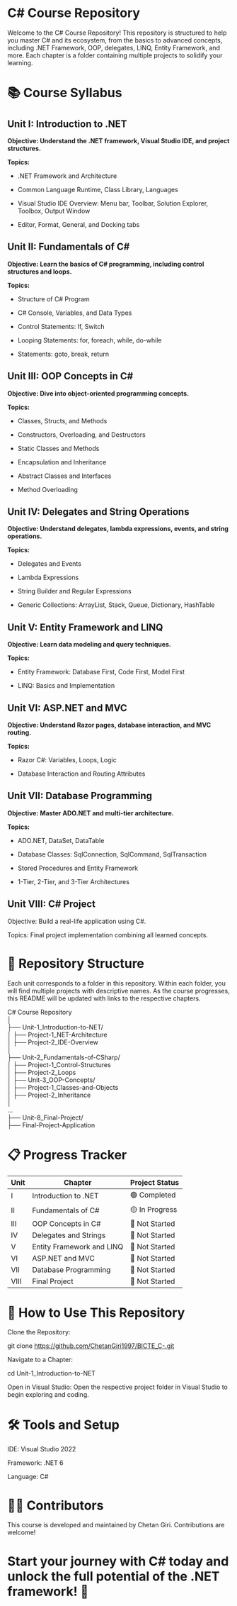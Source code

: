# C# Course Repository

Welcome to the C# Course Repository! This repository is structured to help you master C# and its ecosystem, from the basics to advanced concepts, including .NET Framework, OOP, delegates, LINQ, Entity Framework, and more. Each chapter is a folder containing multiple projects to solidify your learning.

# 📚 Course Syllabus

## Unit I: Introduction to .NET

<b>Objective: Understand the .NET framework, Visual Studio IDE, and project structures.</b>

<b>Topics:</b>

* .NET Framework and Architecture

* Common Language Runtime, Class Library, Languages

* Visual Studio IDE Overview: Menu bar, Toolbar, Solution Explorer, Toolbox, Output Window

* Editor, Format, General, and Docking tabs

## Unit II: Fundamentals of C#

<b> Objective: Learn the basics of C# programming, including control structures and loops.

Topics:</b>

* Structure of C# Program

* C# Console, Variables, and Data Types

* Control Statements: If, Switch

* Looping Statements: for, foreach, while, do-while

* Statements: goto, break, return

## Unit III: OOP Concepts in C#

<b>Objective: Dive into object-oriented programming concepts.

Topics:</b>

* Classes, Structs, and Methods

* Constructors, Overloading, and Destructors

* Static Classes and Methods

* Encapsulation and Inheritance

* Abstract Classes and Interfaces

* Method Overloading

## Unit IV: Delegates and String Operations

<b>Objective: Understand delegates, lambda expressions, events, and string operations.

Topics:</b>

* Delegates and Events

* Lambda Expressions

* String Builder and Regular Expressions

* Generic Collections: ArrayList, Stack, Queue, Dictionary, HashTable

## Unit V: Entity Framework and LINQ

<b> Objective: Learn data modeling and query techniques.

Topics:</b>

* Entity Framework: Database First, Code First, Model First

* LINQ: Basics and Implementation

## Unit VI: ASP.NET and MVC

<b> Objective: Understand Razor pages, database interaction, and MVC routing.

Topics:</b>

* Razor C#: Variables, Loops, Logic

* Database Interaction and Routing Attributes

## Unit VII: Database Programming

<b>Objective: Master ADO.NET and multi-tier architecture.

Topics:</b>

* ADO.NET, DataSet, DataTable

* Database Classes: SqlConnection, SqlCommand, SqlTransaction

* Stored Procedures and Entity Framework

* 1-Tier, 2-Tier, and 3-Tier Architectures

## Unit VIII: C# Project

</b>Objective: Build a real-life application using C#.

Topics: Final project implementation combining all learned concepts.</b>

# 🚀 Repository Structure

Each unit corresponds to a folder in this repository. Within each folder, you will find multiple projects with descriptive names. As the course progresses, this README will be updated with links to the respective chapters.

C# Course Repository  
│  
├── Unit-1_Introduction-to-NET/  
│   ├── Project-1_NET-Architecture  
│   ├── Project-2_IDE-Overview  
│  
├── Unit-2_Fundamentals-of-CSharp/  
│   ├── Project-1_Control-Structures  
│   ├── Project-2_Loops  
│ 
├── Unit-3_OOP-Concepts/  
│   ├── Project-1_Classes-and-Objects  
│   ├── Project-2_Inheritance  
│  
...  
├── Unit-8_Final-Project/  
    ├── Final-Project-Application  
  
# 📋 Progress Tracker

| Unit | Chapter                  | Project Status   |
|------|--------------------------|------------------|
| I    | Introduction to .NET     | 🟢 Completed     |
| II   | Fundamentals of C#       | 🟡 In Progress   |
| III  | OOP Concepts in C#       | 🔴 Not Started   |
| IV   | Delegates and Strings    | 🔴 Not Started   |
| V    | Entity Framework and LINQ| 🔴 Not Started   |
| VI   | ASP.NET and MVC          | 🔴 Not Started   |
| VII  | Database Programming     | 🔴 Not Started   |
| VIII | Final Project            | 🔴 Not Started   |


# 🎯 How to Use This Repository

Clone the Repository:

git clone https://github.com/ChetanGiri1997/BICTE_C-.git

Navigate to a Chapter:

cd Unit-1_Introduction-to-NET

Open in Visual Studio:
Open the respective project folder in Visual Studio to begin exploring and coding.

# 🛠️ Tools and Setup

IDE: Visual Studio 2022

Framework: .NET 6

Language: C#

# 👨‍💻 Contributors

This course is developed and maintained by Chetan Giri. Contributions are welcome!


# Start your journey with C# today and unlock the full potential of the .NET framework!  🚀

